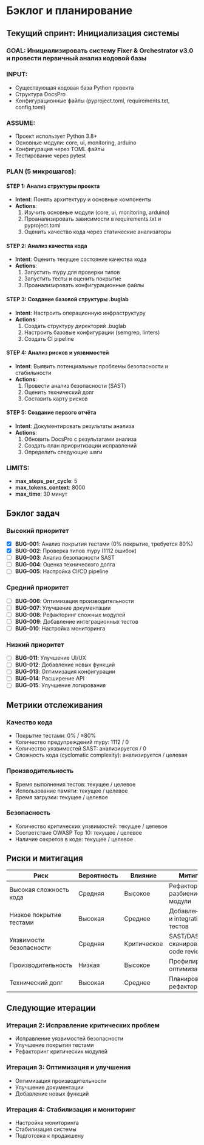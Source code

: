 # Бэклог и планирование

## Текущий спринт: Инициализация системы

### GOAL: Инициализировать систему Fixer & Orchestrator v3.0 и провести первичный анализ кодовой базы

### INPUT: 
- Существующая кодовая база Python проекта
- Структура DocsPro
- Конфигурационные файлы (pyproject.toml, requirements.txt, config.toml)

### ASSUME:
- Проект использует Python 3.8+
- Основные модули: core, ui, monitoring, arduino
- Конфигурация через TOML файлы
- Тестирование через pytest

### PLAN (5 микрошагов):

#### STEP 1: Анализ структуры проекта
- **Intent**: Понять архитектуру и основные компоненты
- **Actions**: 
  1. Изучить основные модули (core, ui, monitoring, arduino)
  2. Проанализировать зависимости в requirements.txt и pyproject.toml
  3. Оценить качество кода через статические анализаторы

#### STEP 2: Анализ качества кода
- **Intent**: Оценить текущее состояние качества кода
- **Actions**:
  1. Запустить mypy для проверки типов
  2. Запустить тесты и оценить покрытие
  3. Проанализировать конфигурационные файлы

#### STEP 3: Создание базовой структуры .buglab
- **Intent**: Настроить операционную инфраструктуру
- **Actions**:
  1. Создать структуру директорий .buglab
  2. Настроить базовые конфигурации (semgrep, linters)
  3. Создать CI pipeline

#### STEP 4: Анализ рисков и уязвимостей
- **Intent**: Выявить потенциальные проблемы безопасности и стабильности
- **Actions**:
  1. Провести анализ безопасности (SAST)
  2. Оценить технический долг
  3. Составить карту рисков

#### STEP 5: Создание первого отчёта
- **Intent**: Документировать результаты анализа
- **Actions**:
  1. Обновить DocsPro с результатами анализа
  2. Создать план приоритизации исправлений
  3. Определить следующие шаги

### LIMITS:
- **max_steps_per_cycle**: 5
- **max_tokens_context**: 8000
- **max_time**: 30 минут

## Бэклог задач

### Высокий приоритет
- [x] **BUG-001**: Анализ покрытия тестами (0% покрытие, требуется 80%)
- [x] **BUG-002**: Проверка типов mypy (1112 ошибок)
- [ ] **BUG-003**: Анализ безопасности SAST
- [ ] **BUG-004**: Оценка технического долга
- [ ] **BUG-005**: Настройка CI/CD pipeline

### Средний приоритет
- [ ] **BUG-006**: Оптимизация производительности
- [ ] **BUG-007**: Улучшение документации
- [ ] **BUG-008**: Рефакторинг сложных модулей
- [ ] **BUG-009**: Добавление интеграционных тестов
- [ ] **BUG-010**: Настройка мониторинга

### Низкий приоритет
- [ ] **BUG-011**: Улучшение UI/UX
- [ ] **BUG-012**: Добавление новых функций
- [ ] **BUG-013**: Оптимизация конфигурации
- [ ] **BUG-014**: Расширение API
- [ ] **BUG-015**: Улучшение логирования

## Метрики отслеживания

### Качество кода
- Покрытие тестами: 0% / ≥80%
- Количество предупреждений mypy: 1112 / 0
- Количество уязвимостей SAST: анализируется / 0
- Сложность кода (cyclomatic complexity): анализируется / целевая

### Производительность
- Время выполнения тестов: текущее / целевое
- Использование памяти: текущее / целевое
- Время загрузки: текущее / целевое

### Безопасность
- Количество критических уязвимостей: текущее / целевое
- Соответствие OWASP Top 10: текущее / целевое
- Наличие секретов в коде: текущее / целевое

## Риски и митигация

| Риск | Вероятность | Влияние | Митигация |
|------|-------------|---------|-----------|
| Высокая сложность кода | Средняя | Высокое | Рефакторинг, разбиение на модули |
| Низкое покрытие тестами | Высокая | Среднее | Добавление unit и integration тестов |
| Уязвимости безопасности | Средняя | Критическое | SAST/DAST сканирование, code review |
| Производительность | Низкая | Высокое | Профилирование, оптимизация |
| Технический долг | Высокая | Среднее | Планирование рефакторинга |

## Следующие итерации

### Итерация 2: Исправление критических проблем
- Исправление уязвимостей безопасности
- Улучшение покрытия тестами
- Рефакторинг критических модулей

### Итерация 3: Оптимизация и улучшения
- Оптимизация производительности
- Улучшение документации
- Добавление новых функций

### Итерация 4: Стабилизация и мониторинг
- Настройка мониторинга
- Стабилизация системы
- Подготовка к продакшену